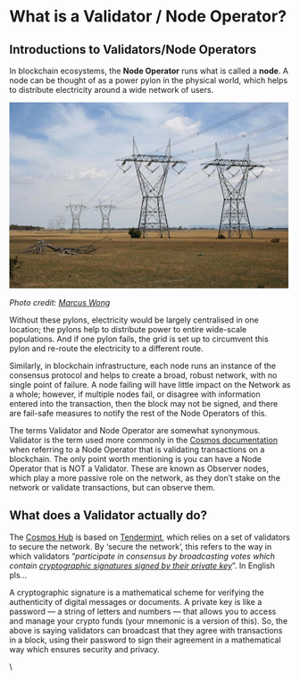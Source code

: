 # What is a Validator / Node Operator?

## Introductions to Validators/Node Operators

In blockchain ecosystems, the **Node Operator** runs what is called a **node**. A node can be thought of as a power pylon in the physical world, which helps to distribute electricity around a wide network of users.

![Overhead power lines](../../.gitbook/assets/Power%20Lines.jpg)

*Photo credit: [Marcus Wong](https://en.wikipedia.org/wiki/File:500kv-power-lines-australia.jpg)*

Without these pylons, electricity would be largely centralised in one location; the pylons help to distribute power to entire wide-scale populations. And if one pylon fails, the grid is set up to circumvent this pylon and re-route the electricity to a different route.

Similarly, in blockchain infrastructure, each node runs an instance of the consensus protocol and helps to create a broad, robust network, with no single point of failure. A node failing will have little impact on the Network as a whole; however, if multiple nodes fail, or disagree with information entered into the transaction, then the block may not be signed, and there are fail-safe measures to notify the rest of the Node Operators of this.

The terms Validator and Node Operator are somewhat synonymous. Validator is the term used more commonly in the [Cosmos documentation](https://docs.cosmos.network/) when referring to a Node Operator that is validating transactions on a blockchain. The only point worth mentioning is you can have a Node Operator that is NOT a Validator. These are known as Observer nodes, which play a more passive role on the network, as they don’t stake on the network or validate transactions, but can observe them.

## What does a Validator actually do? <a href="#a192" id="a192"></a>

The [Cosmos Hub](https://hub.cosmos.network/main/gaia-tutorials/what-is-gaia.html) is based on [Tendermint](https://tendermint.com/docs/introduction/what-is-tendermint.html), which relies on a set of validators to secure the network. By ‘secure the network’, this refers to the way in which validators “_participate in consensus by broadcasting votes which contain_ [_cryptographic signatures signed by their private key_](https://hub.cosmos.network/main/validators/validator-faq.html)”. In English pls…

A cryptographic signature is a mathematical scheme for verifying the authenticity of digital messages or documents. A private key is like a password — a string of letters and numbers — that allows you to access and manage your crypto funds (your mnemonic is a version of this). So, the above is saying validators can broadcast that they agree with transactions in a block, using their password to sign their agreement in a mathematical way which ensures security and privacy.

\
